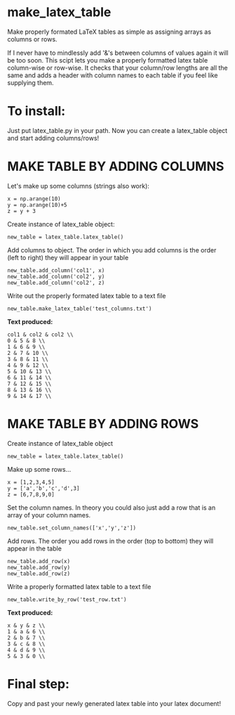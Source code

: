 # make_latex_table
Make properly formated LaTeX tables as simple as assigning arrays as columns or rows.

If I never have to mindlessly add '&'s between columns of values again it will be too soon. This scipt lets you make a properly formatted latex table column-wise or row-wise. It checks that your column/row lengths are all the same and adds a header with column names to each table if you feel like supplying them.

# To install:
Just put latex_table.py in your path. Now you can create a latex_table object and start adding columns/rows!

# MAKE TABLE BY ADDING COLUMNS

Let's make up some columns (strings also work):
~~~
x = np.arange(10)
y = np.arange(10)+5
z = y + 3
~~~
Create instance of latex_table object: 
~~~
new_table = latex_table.latex_table()
~~~
Add columns to object. The order in which you add columns is the order (left to right) they will appear in your table
~~~
new_table.add_column('col1', x)
new_table.add_column('col2', y)
new_table.add_column('col2', z)
~~~

Write out the properly formated latex table to a text file
~~~
new_table.make_latex_table('test_columns.txt')
~~~
**Text produced:**
~~~
col1 & col2 & col2 \\
0 & 5 & 8 \\
1 & 6 & 9 \\
2 & 7 & 10 \\
3 & 8 & 11 \\
4 & 9 & 12 \\
5 & 10 & 13 \\
6 & 11 & 14 \\
7 & 12 & 15 \\
8 & 13 & 16 \\
9 & 14 & 17 \\
~~~

# MAKE TABLE BY ADDING ROWS

Create instance of latex_table object
~~~
new_table = latex_table.latex_table()
~~~
Make up some rows...
~~~
x = [1,2,3,4,5]
y = ['a','b','c','d',3]
z = [6,7,8,9,0]
~~~

Set the column names. In theory you could also just add a row that is an array of your column names.
~~~
new_table.set_column_names(['x','y','z']) 
~~~
Add rows. The order you add rows in the order (top to bottom) they will appear in the table
~~~
new_table.add_row(x)
new_table.add_row(y)
new_table.add_row(z)
~~~
Write a properly formatted latex table to a text file
~~~
new_table.write_by_row('test_row.txt')
~~~
**Text produced:**
~~~
x & y & z \\
1 & a & 6 \\
2 & b & 7 \\
3 & c & 8 \\
4 & d & 9 \\
5 & 3 & 0 \\
~~~

# Final step:
Copy and past your newly generated latex table into your latex document!
